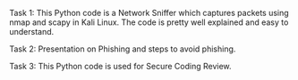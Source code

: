 Task 1: This Python code is a Network Sniffer which captures packets using nmap and scapy in Kali Linux. The code is pretty well explained and easy to understand.

Task 2: Presentation on Phishing and steps to avoid phishing.

Task 3: This Python code is used for Secure Coding Review.
